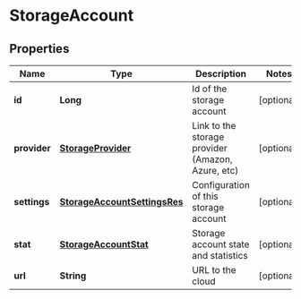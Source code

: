 
# StorageAccount

## Properties
Name | Type | Description | Notes
------------ | ------------- | ------------- | -------------
**id** | **Long** | Id of the storage account |  [optional]
**provider** | [**StorageProvider**](StorageProvider.md) | Link to the storage provider (Amazon, Azure, etc) |  [optional]
**settings** | [**StorageAccountSettingsRes**](StorageAccountSettingsRes.md) | Configuration of this storage account |  [optional]
**stat** | [**StorageAccountStat**](StorageAccountStat.md) | Storage account state and statistics |  [optional]
**url** | **String** | URL to the cloud |  [optional]



